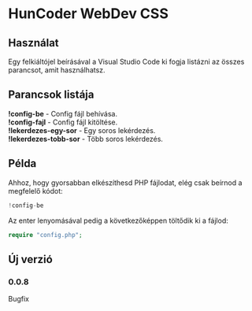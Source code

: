 # HunCoder WebDev CSS

## Használat

Egy felkiáltójel beírásával a Visual Studio Code ki fogja listázni az összes parancsot, amit használhatsz.

## Parancsok listája

**!config-be** - Config fájl behívása.  
**!config-fajl** - Config fájl kitöltése.  
**!lekerdezes-egy-sor** - Egy soros lekérdezés.  
**!lekerdezes-tobb-sor** - Több soros lekérdezés.  

## Példa

Ahhoz, hogy gyorsabban elkészíthesd PHP fájlodat, elég csak beírnod a megfelelő kódot:

```php
!config-be
```

Az enter lenyomásával pedig a következőképpen töltődik ki a fájlod:

```php
require "config.php";
```

## Új verzió

### 0.0.8

Bugfix